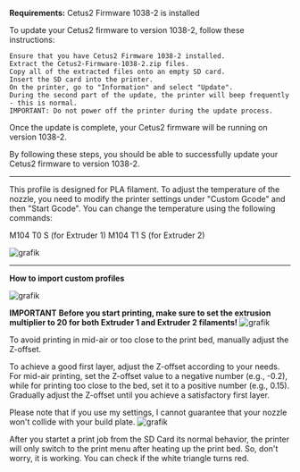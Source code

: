 
**Requirements:**
Cetus2 Firmware 1038-2 is installed

To update your Cetus2 firmware to version 1038-2, follow these instructions:

    Ensure that you have Cetus2 Firmware 1038-2 installed.
    Extract the Cetus2-Firmware-1038-2.zip files.
    Copy all of the extracted files onto an empty SD card.
    Insert the SD card into the printer.
    On the printer, go to "Information" and select "Update".
    During the second part of the update, the printer will beep frequently - this is normal.
    IMPORTANT: Do not power off the printer during the update process.

Once the update is complete, your Cetus2 firmware will be running on version 1038-2.

By following these steps, you should be able to successfully update your Cetus2 firmware to version 1038-2.

____________________________


This profile is designed for PLA filament. To adjust the temperature of the nozzle, you need to modify the printer settings under "Custom Gcode" and then "Start Gcode". You can change the temperature using the following commands:

M104 T0 S<Temp> (for Extruder 1)
M104 T1 S<Temp> (for Extruder 2)

![grafik](https://user-images.githubusercontent.com/130768164/232096509-931cbc64-231b-4f8a-b72a-604a073f1b5d.png)


________________________________________


**How to import custom profiles**

![grafik](https://user-images.githubusercontent.com/130768164/232084755-f50b311d-db0b-4765-9f3a-679c46bb0651.png)

**IMPORTANT**
**Before you start printing, make sure to set the extrusion multiplier to 20 for both Extruder 1 and Extruder 2 filaments!**
![grafik](https://user-images.githubusercontent.com/130768164/232088857-1843362d-3516-4dff-bab5-615469aea2b8.png)

To avoid printing in mid-air or too close to the print bed, manually adjust the Z-offset. 

To achieve a good first layer, adjust the Z-offset according to your needs. For mid-air printing, set the Z-offset value to a negative number (e.g., -0.2), while for printing too close to the bed, set it to a positive number (e.g., 0.15). Gradually adjust the Z-offset until you achieve a satisfactory first layer.

Please note that if you use my settings, I cannot guarantee that your nozzle won't collide with your build plate.
![grafik](https://user-images.githubusercontent.com/130768164/232089017-55821e37-8131-420f-888c-71b28aadb64f.png)

After you startet a print job from the SD Card its normal behavior, the printer will only switch to the print menu after heating up the print bed. So, don't worry, it is working. You can check if the white triangle turns red.

